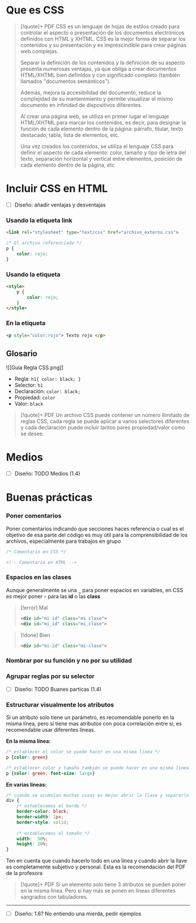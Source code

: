 # Que es CSS

>[!quote]+ PDF
>CSS es un lenguaje de hojas de estilos creado para controlar el aspecto o presentación de los documentos electrónicos definidos con HTML y XHTML. CSS es la mejor forma de separar los contenidos y su presentación y es imprescindible para crear páginas web complejas. 
>
> Separar la definición de los contenidos y la definición de su aspecto presenta numerosas ventajas, ya que obliga a crear documentos HTML/XHTML bien definidos y con significado completo (también llamados "documentos semánticos"). 
> 
> Además, mejora la accesibilidad del documento, reduce la complejidad de su mantenimiento y permite visualizar el mismo documento en infinidad de dispositivos diferentes. 
> 
> Al crear una página web, se utiliza en primer lugar el lenguaje HTML/XHTML para marcar los contenidos, es decir, para designar la función de cada elemento dentro de la página: párrafo, titular, texto destacado, tabla, lista de elementos, etc. 
> 
> Una vez creados los contenidos, se utiliza el lenguaje CSS para definir el aspecto de cada elemento: color, tamaño y tipo de letra del texto, separación horizontal y vertical entre elementos, posición de cada elemento dentro de la página, etc

# Incluir CSS en HTML

- [ ] Diseño: añadir ventajas y desventajas


### Usando la etiqueta link
```html
<link rel="stylesheet" type="text/css" href="archivo_externo.css"> 
```
```CSS
/* El archivo referenciado */
p {
	color: rojo;
}
```

### Usando la etiqueta 
```html
<style> 
	p {
		color: rojo;
	}
</style>
```


### En la etiqueta
```html
<p style="color:rojo"> Texto rojo </p>
```


## Glosario
![[Guia Regla CSS.png]]

- Regla: ```h1{ color: black; }```
- Selector: ```h1```
- Declaración: ```color: black;```
- Propiedad: ```color```
- Valor: ```black```

>[!quote]+ PDF
>Un archivo CSS puede contener un número ilimitado de reglas CSS, cada regla se puede aplicar a varios selectores diferentes y cada declaración puede incluir tantos pares propiedad/valor como se desee.

# Medios 
- [ ] Diseño: TODO Medios (1.4)

# Buenas prácticas

### Poner comentarios
Poner comentarios indicando que secciones haces referencia o cual es el objetivo de esa parte del código es muy útil para la comprensibilidad de los archivos, especialmente para trabajos en grupo
```CSS
/* Comentario en CSS */
```
```HTML
<!-- Comentario en HTML -->
```

### Espacios en las clases
Aunque generalmente se una **`_`** para poner espacios en variables, en CSS es mejor poner **`-`** para las **id** o las **class** 

> [!error] Mal
> ```html
> <div id="mi id" class="mi clase">
> <div id="mi_id" class="mi_clase">
> ```

> [!done] Bien
> ```html
> <div id="mi-id" class="mi-clase">
> ```

### Nombrar por su función y no por su utilidad

### Agrupar reglas por su selector
- [ ] Diseño: TODO Buanes particas (1.4)

### Estructurar visualmente los atributos
Si un atributo solo tiene un parámetro, es recomendable ponerlo en la misma línea, pero si tiene mas atributos con poca correlación entre si, es recomendable usar diferentes líneas.

**En la misma línea:**
```css
/* establecer el color se puede hacer en una misma línea */
p {color: green}

/* establecer color y tamaño también se puede hacer en una misma línea */
p {color: green; font-size: large}
```

**En varias líneas:**
```css
/* cuando se acumulan muchas cosas es mejor abrir la llave y separarlo por bloques, usando comentarios en cada uno */
div {
	/* establecemos el borde */
	border-color: black;
	border-width: 1px;
	border-style: solid;
	
	/* establecemos el tamaño */
	width:  50%;
	height: 20%;
}
```

Ten en cuenta que cuando hacerlo todo en una línea y cuando abrir la llave es completamente subjetivo y personal. Esta es la recomendación del PDF de la profesora 

>[!quote]+ PDF
> Si un elemento solo tiene 3 atributos se pueden poner en la misma línea. 
> Pero si hay más se ponen en líneas diferentes sangrados con tabuladores.

---
- [ ] Diseño: 1.6? No entiendo una mierda, pedir ejemplos





